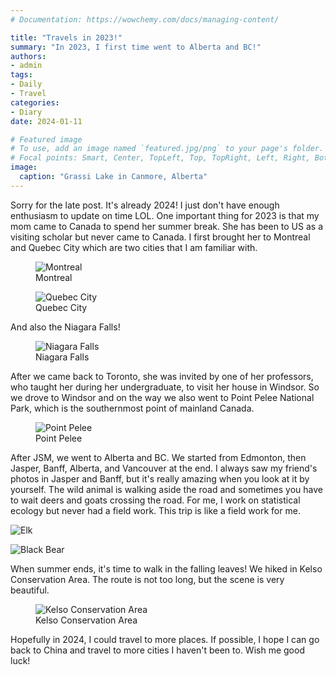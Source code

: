 ```yaml
---
# Documentation: https://wowchemy.com/docs/managing-content/

title: "Travels in 2023!"
summary: "In 2023, I first time went to Alberta and BC!"
authors:
- admin
tags: 
- Daily
- Travel
categories: 
- Diary
date: 2024-01-11

# Featured image
# To use, add an image named `featured.jpg/png` to your page's folder.
# Focal points: Smart, Center, TopLeft, Top, TopRight, Left, Right, BottomLeft, Bottom, BottomRight.
image:
  caption: "Grassi Lake in Canmore, Alberta"
---
```


Sorry for the late post. It's already 2024! I just don't have enough enthusiasm to update on time LOL. One important thing for 2023 is that my mom came to Canada to spend her summer break. She has been to US as a visiting scholar but never came to Canada. I first brought her to Montreal and Quebec City which are two cities that I am familiar with.

<figure>
    <img src="montreal.jpg" title="Montreal">
    <figcaption>Montreal</figcaption>
</figure>

<figure>
    <img src="quebec.jpg" title="Quebec City">
    <figcaption>Quebec City</figcaption>
</figure>


And also the Niagara Falls!

<figure>
    <img src="falls.jpg" title="Niagara Falls">
    <figcaption>Niagara Falls</figcaption>
</figure>


After we came back to Toronto, she was invited by one of her professors, who taught her during her undergraduate, to visit her house in Windsor. So we drove to Windsor and on the way we also went to Point Pelee National Park, which is the southernmost point of mainland Canada.

<figure>
    <img src="pelee.jpg" title="Point Pelee">
    <figcaption>Point Pelee</figcaption>
</figure>


After JSM, we went to Alberta and BC. We started from Edmonton, then Jasper, Banff, Alberta, and Vancouver at the end. I always saw my friend's photos in Jasper and Banff, but it's really amazing when you look at it by yourself. The wild animal is walking aside the road and sometimes you have to wait deers and goats crossing the road. For me, I work on statistical ecology but never had a field work. This trip is like a field work for me.

![Elk](elk.jpg "Elk")

![Black Bear](bear.jpg "Black Bear")

When summer ends, it's time to walk in the falling leaves! We hiked in Kelso Conservation Area. The route is not too long, but the scene is very beautiful.

<figure>
    <img src="hiking.jpg" title="Kelso Conservation Area">
    <figcaption>Kelso Conservation Area</figcaption>
</figure>


Hopefully in 2024, I could travel to more places. If possible, I hope I can go back to China and travel to more cities I haven't been to. Wish me good luck!